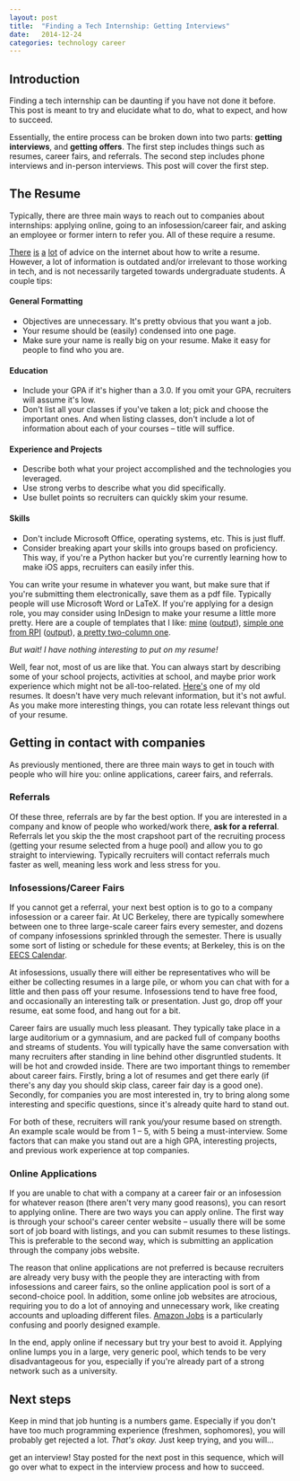 ```yaml
---
layout: post
title:  "Finding a Tech Internship: Getting Interviews"
date:   2014-12-24
categories: technology career
---
```


## Introduction

Finding a tech internship can be daunting if you have not done it before.  This post is meant to try and elucidate what to do, what to expect, and how to succeed.

Essentially, the entire process can be broken down into two parts: **getting interviews**, and **getting offers**.  The first step includes things such as resumes, career fairs, and referrals.  The second step includes phone interviews and in-person interviews.  This post will cover the first step.

## The Resume

Typically, there are three main ways to reach out to companies about internships: applying online, going to an infosession/career fair, and asking an employee or former intern to refer you.  All of these require a resume.

[There](http://how-to-write-a-resume.org/) [is](https://owl.english.purdue.edu/owl/resource/719/1/) [a](http://career-advice.monster.com/resumes-cover-letters/resume-writing-tips/how-to-write-a-resume/article.aspx) [lot](http://rockportinstitute.com/resumes/) of advice on the internet about how to write a resume.  However, a lot of information is outdated and/or irrelevant to those working in tech, and is not necessarily targeted towards undergraduate students.  A couple tips:

#### General Formatting

* Objectives are unnecessary.  It's pretty obvious that you want a job.
* Your resume should be (easily) condensed into one page.
* Make sure your name is really big on your resume.  Make it easy for people to find who you are.

#### Education

* Include your GPA if it's higher than a 3.0.  If you omit your GPA, recruiters will assume it's low.
* Don't list all your classes if you've taken a lot; pick and choose the important ones.  And when listing classes, don't include a lot of information about each of your courses &ndash; title will suffice.

#### Experience and Projects

* Describe both what your project accomplished and the technologies you leveraged.
* Use strong verbs to describe what you did specifically.
* Use bullet points so recruiters can quickly skim your resume.

#### Skills

* Don't include Microsoft Office, operating systems, etc.  This is just fluff.
* Consider breaking apart your skills into groups based on proficiency.  This way, if you're a Python hacker but you're currently learning how to make iOS apps, recruiters can easily infer this.

You can write your resume in whatever you want, but make sure that if you're submitting them electronically, save them as a pdf file.  Typically people will use Microsoft Word or LaTeX.  If you're applying for a design role, you may consider using InDesign to make your resume a little more pretty.  Here are a couple of templates that I like: [mine](https://www.dropbox.com/sh/em9ie8634fcklh7/AABowh7E8EA8u-AcXulz5Rqua?dl=0) ([output](https://www.dropbox.com/s/bxwcrumrhm7swwu/resume.pdf?dl=0)), [simple one from RPI](http://www.rpi.edu/dept/arc/training/latex/resumes/res9b.tex) ([output](http://www.rpi.edu/dept/arc/training/latex/resumes/res9b.pdf)), [a pretty two-column one](http://www.latextemplates.com/template/deedy-resume-cv).

*But wait! I have nothing interesting to put on my resume!*

Well, fear not, most of us are like that.  You can always start by describing some of your school projects, activities at school, and maybe prior work experience which might not be all-too-related.  [Here's](https://www.dropbox.com/s/ntyeqe4dldl17cm/yue_resume.pdf?dl=0) one of my old resumes.  It doesn't have very much relevant information, but it's not awful.  As you make more interesting things, you can rotate less relevant things out of your resume.

## Getting in contact with companies

As previously mentioned, there are three main ways to get in touch with people who will hire you: online applications, career fairs, and referrals.

### Referrals

Of these three, referrals are by far the best option.  If you are interested in a company and know of people who worked/work there, **ask for a referral**.  Referrals let you skip the the most crapshoot part of the recruiting process (getting your resume selected from a huge pool) and allow you to go straight to interviewing.  Typically recruiters will contact referrals much faster as well, meaning less work and less stress for you.

### Infosessions/Career Fairs

If you cannot get a referral, your next best option is to go to a company infosession or a career fair.  At UC Berkeley, there are typically somewhere between one to three large-scale career fairs every semester, and dozens of company infosessions sprinkled through the semester.  There is usually some sort of listing or schedule for these events; at Berkeley, this is on the [EECS Calendar](http://www.eecs.berkeley.edu/).

At infosessions, usually there will either be representatives who will be either be collecting resumes in a large pile, or whom you can chat with for a little and then pass off your resume.  Infosessions tend to have free food, and occasionally an interesting talk or presentation.  Just go, drop off your resume, eat some food, and hang out for a bit.

Career fairs are usually much less pleasant.  They typically take place in a large auditorium or a gymnasium, and are packed full of company booths and streams of students.  You will typically have the same conversation with many recruiters after standing in line behind other disgruntled students.  It will be hot and crowded inside.  There are two important things to remember about career fairs.  Firstly, bring a lot of resumes and get there early (if there's any day you should skip class, career fair day is a good one).  Secondly, for companies you are most interested in, try to bring along some interesting and specific questions, since it's already quite hard to stand out.

For both of these, recruiters will rank you/your resume based on strength.  An example scale would be from 1 &ndash; 5, with 5 being a must-interview.  Some factors that can make you stand out are a high GPA, interesting projects, and previous work experience at top companies.

### Online Applications

If you are unable to chat with a company at a career fair or an infosession for whatever reason (there aren't very many good reasons), you can resort to applying online.  There are two ways you can apply online.  The first way is through your school's career center website &ndash; usually there will be some sort of job board with listings, and you can submit resumes to these listings.  This is preferable to the second way, which is submitting an application through the company jobs website.

The reason that online applications are not preferred is because recruiters are already very busy with the people they are interacting with from infosessions and career fairs, so the online application pool is sort of a second-choice pool.  In addition, some online job websites are atrocious, requiring you to do a lot of annoying and unnecessary work, like creating accounts and uploading different files.  [Amazon Jobs](http://amazon.jobs) is a particularly confusing and poorly designed example.

In the end, apply online if necessary but try your best to avoid it.  Applying online lumps you in a large, very generic pool, which tends to be very disadvantageous for you, especially if you're already part of a strong network such as a university.

## Next steps

Keep in mind that job hunting is a numbers game.  Especially if you don't have too much programming experience (freshmen, sophomores), you will probably get rejected a lot.  *That's okay.*  Just keep trying, and you will...

get an interview!  Stay posted for the next post in this sequence, which will go over what to expect in the interview process and how to succeed.
